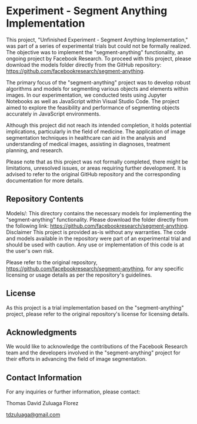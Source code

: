 # Experiment - Segment Anything Implementation
This project, "Unfinished Experiment - Segment Anything Implementation," was part of a series of experimental trials but could not be formally realized. The objective was to implement the "segment-anything" functionality, an ongoing project by Facebook Research. To proceed with this project, please download the models folder directly from the GitHub repository: https://github.com/facebookresearch/segment-anything.

The primary focus of the "segment-anything" project was to develop robust algorithms and models for segmenting various objects and elements within images. In our experimentation, we conducted tests using Jupyter Notebooks as well as JavaScript within Visual Studio Code. The project aimed to explore the feasibility and performance of segmenting objects accurately in JavaScript environments.

Although this project did not reach its intended completion, it holds potential implications, particularly in the field of medicine. The application of image segmentation techniques in healthcare can aid in the analysis and understanding of medical images, assisting in diagnoses, treatment planning, and research.

Please note that as this project was not formally completed, there might be limitations, unresolved issues, or areas requiring further development. It is advised to refer to the original GitHub repository and the corresponding documentation for more details.

## Repository Contents
Models/: This directory contains the necessary models for implementing the "segment-anything" functionality. Please download the folder directly from the following link: https://github.com/facebookresearch/segment-anything.
Disclaimer
This project is provided as-is without any warranties. The code and models available in the repository were part of an experimental trial and should be used with caution. Any use or implementation of this code is at the user's own risk.

Please refer to the original repository, https://github.com/facebookresearch/segment-anything, for any specific licensing or usage details as per the repository's guidelines.

## License
As this project is a trial implementation based on the "segment-anything" project, please refer to the original repository's license for licensing details.

## Acknowledgments
We would like to acknowledge the contributions of the Facebook Research team and the developers involved in the "segment-anything" project for their efforts in advancing the field of image segmentation.

## Contact Information
For any inquiries or further information, please contact:

Thomas David Zuluaga Florez 

tdzuluaga@gmail.com

